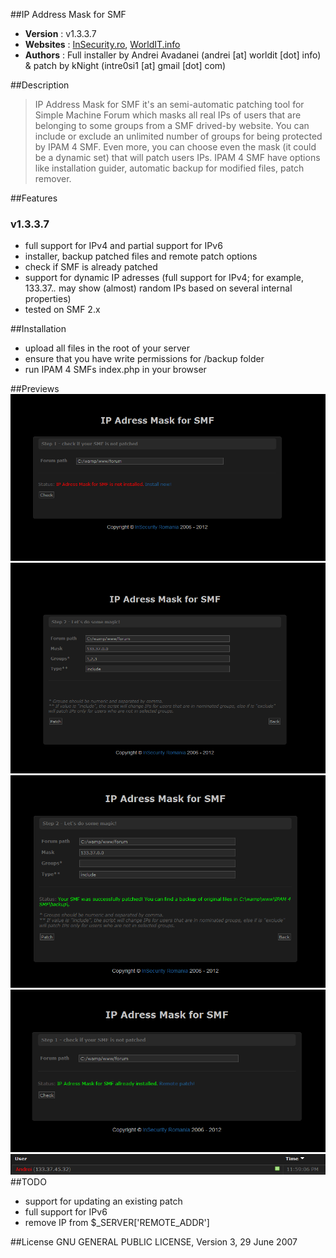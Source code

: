 ##IP Address Mask for SMF
* __Version__ : v1.3.3.7
* __Websites__ : [InSecurity.ro](http://insecurity.ro/forum), [WorldIT.info](http://www.worldit.info)
* __Authors__ : Full installer by Andrei Avadanei (andrei [at] worldit [dot] info) & patch by kNight (intre0si1 [at] gmail [dot] com)

##Description

> IP Address Mask for SMF it's an semi-automatic patching tool for Simple Machine Forum which masks all real IPs of users that are belonging to some groups from a SMF drived-by website. You can include or exclude an unlimited number of groups for being protected by IPAM 4 SMF. Even more, you can choose even the mask (it could be a dynamic set) that will patch users IPs. IPAM 4 SMF have options like installation guider, automatic backup for modified files, patch remover. 

##Features
### v1.3.3.7 
  * full support for IPv4 and partial support for IPv6
  * installer, backup patched files and remote patch options
  * check if SMF is already patched
  * support for dynamic IP adresses (full support for IPv4; for example, 133.37.*.* may show (almost) random IPs based on several internal properties)
  * tested on SMF 2.x

##Installation
  * upload all files in the root of your server
  * ensure that you have write permissions for /backup folder
  * run IPAM 4 SMFs index.php in your browser

##Previews
![alt text](https://github.com/AndreiAvadanei/IPAM-4-SMF/raw/master/previews/1.png "")
![alt text](https://github.com/AndreiAvadanei/IPAM-4-SMF/raw/master/previews/2.png "")
![alt text](https://github.com/AndreiAvadanei/IPAM-4-SMF/raw/master/previews/3.png "")
![alt text](https://github.com/AndreiAvadanei/IPAM-4-SMF/raw/master/previews/4.png "")
![alt text](https://github.com/AndreiAvadanei/IPAM-4-SMF/raw/master/previews/5.png "")
##TODO 
  * support for updating an existing patch
  * full support for IPv6
  * remove IP from $_SERVER['REMOTE_ADDR']
  
##License
GNU GENERAL PUBLIC LICENSE, Version 3, 29 June 2007
